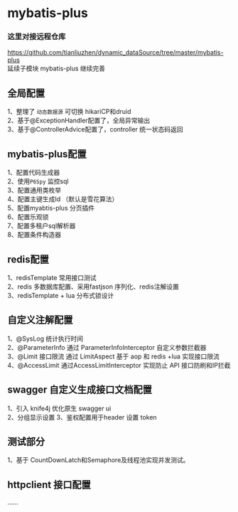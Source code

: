 # mybatis-plus
### 这里对接远程仓库
https://github.com/tianliuzhen/dynamic_dataSource/tree/master/mybatis-plus <br/>
延续子模块 mybatis-plus 继续完善 <br/>
   ## <b>全局配置</b>
1、整理了 `动态数据源` 可切换 hikariCP和druid<br/>
2、基于@ExceptionHandler配置了，全局异常输出<br/>
3、基于@ControllerAdvice配置了，controller 统一状态码返回<br/>
   ## <b>mybatis-plus配置</b>
1、配置代码生成器<br/>
2、使用`P6Spy` 监控sql<br/>
3、配置通用类枚举<br/>
4、配置主键生成Id （默认是雪花算法）<br/>
5、配置myabtis-plus 分页插件<br/>
6、配置乐观锁<br/>
7、配置多租户sql解析器<br/>
8、配置条件构造器<br/>
   ##  <b>redis配置</b>
1、redisTemplate 常用接口测试<br/>
2、redis  多数据库配置、采用fastjson 序列化、redis注解设置<br/>
3、redisTemplate + lua 分布式锁设计<br/>
   ##  <b>自定义注解配置</b>
1、@SysLog 统计执行时间<br/>
2、@ParameterInfo 通过 ParameterInfoInterceptor 自定义参数拦截器<br/>
3、@Limit 接口限流 通过 LimitAspect 基于 aop 和 redis +lua 实现接口限流<br/>
4、@AccessLimit 通过AccessLimitInterceptor 实现防止 API 接口防刷和IP拦截<br/>
   ##  <b>swagger 自定义生成接口文档配置</b>
1、引入 knife4j 优化原生 swagger ui   
2、分组显示设置
3、鉴权配置用于header 设置 token
   ##  <b>测试部分</b>
1、基于 CountDownLatch和Semaphore及线程池实现并发测试。
   ## httpclient 接口配置


......
